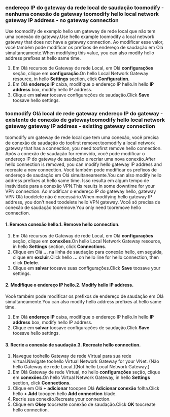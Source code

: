### <span data-ttu-id="7f5ce-101"><a name="gwipnoconnection"></a>endereço IP do gateway da rede local de saudação toomodify - nenhuma conexão de gateway</span><span class="sxs-lookup"><span data-stu-id="7f5ce-101"><a name="gwipnoconnection"></a> toomodify hello local network gateway IP address - no gateway connection</span></span>

<span data-ttu-id="7f5ce-102">Use toomodify de exemplo hello um gateway de rede local que não tem uma conexão de gateway.</span><span class="sxs-lookup"><span data-stu-id="7f5ce-102">Use hello example toomodify a local network gateway that does not have a gateway connection.</span></span> <span data-ttu-id="7f5ce-103">Ao modificar esse valor, você também pode modificar os prefixos de endereço de saudação em Olá simultaneamente.</span><span class="sxs-lookup"><span data-stu-id="7f5ce-103">When modifying this value, you can also modify hello address prefixes at hello same time.</span></span>

1. <span data-ttu-id="7f5ce-104">Em Olá recursos de Gateway de rede Local, em Olá **configurações** seção, clique em **configuração**.</span><span class="sxs-lookup"><span data-stu-id="7f5ce-104">On hello Local Network Gateway resource, in hello **Settings** section, click **Configuration**.</span></span>
2. <span data-ttu-id="7f5ce-105">Em Olá **endereço IP** caixa, modifique o endereço IP hello.</span><span class="sxs-lookup"><span data-stu-id="7f5ce-105">In hello **IP address** box, modify hello IP address.</span></span>
3. <span data-ttu-id="7f5ce-106">Clique em **salvar** toosave configurações de saudação.</span><span class="sxs-lookup"><span data-stu-id="7f5ce-106">Click **Save** toosave hello settings.</span></span>

### <span data-ttu-id="7f5ce-107"><a name="gwipwithconnection"></a>toomodify Olá local de rede gateway endereço IP do gateway - existente de conexão de gateway</span><span class="sxs-lookup"><span data-stu-id="7f5ce-107"><a name="gwipwithconnection"></a>toomodify hello local network gateway gateway IP address - existing gateway connection</span></span>

<span data-ttu-id="7f5ce-108">toomodify um gateway de rede local que tem uma conexão, você precisa de conexão de saudação do toofirst remover.</span><span class="sxs-lookup"><span data-stu-id="7f5ce-108">toomodify a local network gateway that has a connection, you need toofirst remove hello connection.</span></span> <span data-ttu-id="7f5ce-109">Após a conexão de saudação for removido, você pode modificar o endereço IP do gateway de saudação e recriar uma nova conexão.</span><span class="sxs-lookup"><span data-stu-id="7f5ce-109">After hello connection is removed, you can modify hello gateway IP address and recreate a new connection.</span></span> <span data-ttu-id="7f5ce-110">Você também pode modificar os prefixos de endereço de saudação em Olá simultaneamente.</span><span class="sxs-lookup"><span data-stu-id="7f5ce-110">You can also modify hello address prefixes at hello same time.</span></span> <span data-ttu-id="7f5ce-111">Isso resulta em algum tempo de inatividade para a conexão VPN.</span><span class="sxs-lookup"><span data-stu-id="7f5ce-111">This results in some downtime for your VPN connection.</span></span> <span data-ttu-id="7f5ce-112">Ao modificar o endereço IP do gateway hello, gateway VPN Olá toodelete não é necessário.</span><span class="sxs-lookup"><span data-stu-id="7f5ce-112">When modifying hello gateway IP address, you don't need toodelete hello VPN gateway.</span></span> <span data-ttu-id="7f5ce-113">Você só precisa de conexão de saudação tooremove.</span><span class="sxs-lookup"><span data-stu-id="7f5ce-113">You only need tooremove hello connection.</span></span>
 
#### <a name="1-remove-hello-connection"></a><span data-ttu-id="7f5ce-114">1. Remova conexão hello.</span><span class="sxs-lookup"><span data-stu-id="7f5ce-114">1. Remove hello connection.</span></span>

1. <span data-ttu-id="7f5ce-115">Em Olá recursos de Gateway de rede Local, em Olá **configurações** seção, clique em **conexões**.</span><span class="sxs-lookup"><span data-stu-id="7f5ce-115">On hello Local Network Gateway resource, in hello **Settings** section, click **Connections**.</span></span>
2. <span data-ttu-id="7f5ce-116">Clique em Olá **...**  na linha de saudação para conexão hello, em seguida, clique em **excluir**.</span><span class="sxs-lookup"><span data-stu-id="7f5ce-116">Click hello **...** on hello line for hello connection, then click **Delete**.</span></span>
3. <span data-ttu-id="7f5ce-117">Clique em **salvar** toosave suas configurações.</span><span class="sxs-lookup"><span data-stu-id="7f5ce-117">Click **Save** toosave your settings.</span></span>

#### <a name="2-modify-hello-ip-address"></a><span data-ttu-id="7f5ce-118">2. Modifique o endereço IP hello.</span><span class="sxs-lookup"><span data-stu-id="7f5ce-118">2. Modify hello IP address.</span></span>

<span data-ttu-id="7f5ce-119">Você também pode modificar os prefixos de endereço de saudação em Olá simultaneamente.</span><span class="sxs-lookup"><span data-stu-id="7f5ce-119">You can also modify hello address prefixes at hello same time.</span></span>

1. <span data-ttu-id="7f5ce-120">Em Olá **endereço IP** caixa, modifique o endereço IP hello.</span><span class="sxs-lookup"><span data-stu-id="7f5ce-120">In hello **IP address** box, modify hello IP address.</span></span>
2. <span data-ttu-id="7f5ce-121">Clique em **salvar** toosave configurações de saudação.</span><span class="sxs-lookup"><span data-stu-id="7f5ce-121">Click **Save** toosave hello settings.</span></span>

#### <a name="3-recreate-hello-connection"></a><span data-ttu-id="7f5ce-122">3. Recrie a conexão de saudação.</span><span class="sxs-lookup"><span data-stu-id="7f5ce-122">3. Recreate hello connection.</span></span>

1. <span data-ttu-id="7f5ce-123">Navegue toohello Gateway de rede Virtual para sua rede virtual.</span><span class="sxs-lookup"><span data-stu-id="7f5ce-123">Navigate toohello Virtual Network Gateway for your VNet.</span></span> <span data-ttu-id="7f5ce-124">(Não hello Gateway de rede Local.)</span><span class="sxs-lookup"><span data-stu-id="7f5ce-124">(Not hello Local Network Gateway.)</span></span>
2. <span data-ttu-id="7f5ce-125">Em Olá Gateway de rede Virtual, no hello **configurações** seção, clique em **conexões**.</span><span class="sxs-lookup"><span data-stu-id="7f5ce-125">On hello Virtual Network Gateway, in hello **Settings** section, click **Connections**.</span></span>
3. <span data-ttu-id="7f5ce-126">Clique em Olá **+ adicionar** tooopen Olá **Adicionar conexão** folha.</span><span class="sxs-lookup"><span data-stu-id="7f5ce-126">Click hello **+ Add** tooopen hello **Add connection** blade.</span></span>
4. <span data-ttu-id="7f5ce-127">Recrie sua conexão.</span><span class="sxs-lookup"><span data-stu-id="7f5ce-127">Recreate your connection.</span></span>
5. <span data-ttu-id="7f5ce-128">Clique em **Okey** toocreate conexão de saudação.</span><span class="sxs-lookup"><span data-stu-id="7f5ce-128">Click **OK** toocreate hello connection.</span></span>
